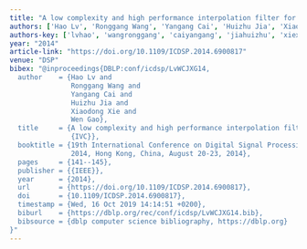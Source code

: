 ```yaml
---
title: "A low complexity and high performance interpolation filter for MPEG IVC"
authors: ['Hao Lv', 'Ronggang Wang', 'Yangang Cai', 'Huizhu Jia', 'Xiaodong Xie', 'Wen Gao 0001']
authors-key: ['lvhao', 'wangronggang', 'caiyangang', 'jiahuizhu', 'xiexiaodong', 'gaowen']
year: "2014"
article-link: "https://doi.org/10.1109/ICDSP.2014.6900817"
venue: "DSP"
bibex: "@inproceedings{DBLP:conf/icdsp/LvWCJXG14,
  author    = {Hao Lv and
               Ronggang Wang and
               Yangang Cai and
               Huizhu Jia and
               Xiaodong Xie and
               Wen Gao},
  title     = {A low complexity and high performance interpolation filter for {MPEG}
               {IVC}},
  booktitle = {19th International Conference on Digital Signal Processing, {DSP}
               2014, Hong Kong, China, August 20-23, 2014},
  pages     = {141--145},
  publisher = {{IEEE}},
  year      = {2014},
  url       = {https://doi.org/10.1109/ICDSP.2014.6900817},
  doi       = {10.1109/ICDSP.2014.6900817},
  timestamp = {Wed, 16 Oct 2019 14:14:51 +0200},
  biburl    = {https://dblp.org/rec/conf/icdsp/LvWCJXG14.bib},
  bibsource = {dblp computer science bibliography, https://dblp.org}
}"
---
```


